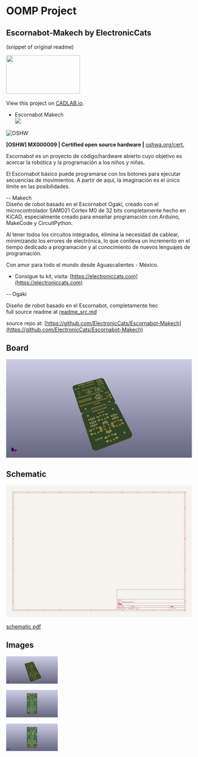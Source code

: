 # OOMP Project  
## Escornabot-Makech  by ElectronicCats  
  
(snippet of original readme)  
  
<a href="https://electroniccats.com/store/escornabot-makech/">  
  <img src="https://electroniccats.com/wp-content/uploads/badge_store.png" width="200" height="104" />  
</a>  
  
View this project on [CADLAB.io](https://cadlab.io/project/1721).   
  
- Escornabot Makech  
![](https://github.com/ElectronicCats/escornabot/raw/master/escornabot.jpg)  
  
  
![OSHW](https://github.com/ElectronicCats/escornabot/raw/master/OSHWA.png)  
  
**[OSHW] MX000009 | Certified open source hardware |** [oshwa.org/cert.](https://www.oshwa.org/cert)  
  
Escornabot es un proyecto de código/hardware abierto cuyo objetivo es acercar la robótica y la programación a los niños y niñas.  
  
El Escornabot básico puede programarse con los botones para ejecutar secuencias de movimientos. A partir de aquí, la imaginación es el único límite en las posibilidades.  
  
-- Makech  
Diseño de robot basado en el Escornabot Ogaki, creado con el microcontrolador SAMD21 Cortex M0 de 32 bits completamente hecho en KiCAD, especialmente creado para enseñar programación con Arduino, MakeCode y CircuitPython.  
  
Al tener todos los circuitos integrados, elimina la necesidad de cablear, minimizando los errores de electrónica, lo que conlleva un incremento en el tiempo dedicado a programación y al conocimiento de nuevos lenguajes de programación.  
  
Con amor para todo el mundo desde Aguascalientes - México.  
  
- Consigue tu kit, visita: [https://electroniccats.com](https://electroniccats.com)  
  
-- Ogaki  
  
Diseño de robot basado en el Escornabot, completamente hec  
  full source readme at [readme_src.md](readme_src.md)  
  
source repo at: [https://github.com/ElectronicCats/Escornabot-Makech](https://github.com/ElectronicCats/Escornabot-Makech)  
## Board  
  
[![working_3d.png](working_3d_600.png)](working_3d.png)  
## Schematic  
  
[![working_schematic.png](working_schematic_600.png)](working_schematic.png)  
  
[schematic pdf](working_schematic.pdf)  
## Images  
  
[![working_3d.png](working_3d_140.png)](working_3d.png)  
  
[![working_3d_back.png](working_3d_back_140.png)](working_3d_back.png)  
  
[![working_3d_front.png](working_3d_front_140.png)](working_3d_front.png)  
